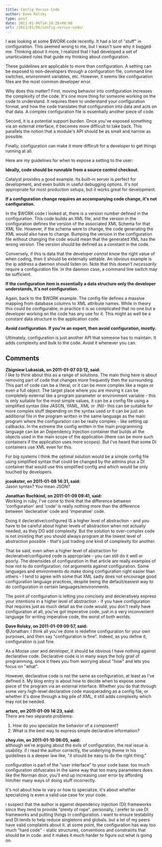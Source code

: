 ```yaml
---
title: Config Versus Code
author: Dave Rolsky
type: post
date: 2011-01-06T14:19:26+00:00
url: /2011/01/06/config-versus-code/
---
```


I was looking at some $WORK code recently. It had a lot of "stuff" in configuration. This seemed
wrong to me, but I wasn't sure why it bugged me. Thinking about it more, I realized that I had
developed a set of unarticulated rules that guide my thinking about configuration.

These guidelines are applicable to more than configuration. A setting can be exposed to
non-developers through a configuration file, command line switches, environment variables, etc.
However, it seems like configuration files are the most common developer error.

Why does this matter? First, moving behavior into configuration increases the complexity of the
code. It's one more thing for someone working on the code to understand. It requires them to
understand your configuration format, and how the code translates that configuration into data and
acts on that data. A complex configuration file is essentially another piece of code.

Second, it is a potential support burden. Once you've exposed something via an external interface,
it becomes more difficult to take back. This parallels the notion that a module's API should be as
small and narrow as possible.

Finally, configuration can make it more difficult for a developer to get things running at all.

Here are my guidelines for when to expose a setting to the user:

**Ideally, code should be runnable from a source control checkout.**

Catalyst provides a good example. Its built-in server is perfect for development, and even builds in
useful debugging options. It's not appropriate for most production setups, but it works great for
development.

**If a configuration change requires an accompanying code change, it's not configuration.**

In the $WORK code I looked at, there is a version number defined in the configuration. This code
builds an XML file, and the version in the configuration defines the version of the associated XML
Schema for that XML file. However, if the schema were to change, the code generating the XML would
also have to change. Bumping the version in the configuration file without changing the code would
mean that the generated XML has the wrong version. The version should be defined as a constant in
the code.

Conversely, if this is data that the developer _cannot know_ the right value of when coding, then it
should be externally settable. An obvious example is the ip address a daemon should listen on. Note
that this doesn't _necessarily_ require a configuration file. In the daemon case, a command line
switch may be sufficient.

**If the configuration item is essentially a data structure only the developer understands, it's not
configuration.**

Again, back to the $WORK example. The config file defines a massive mapping from database columns to
XML attribute names. While in theory this could be configurable, in practice it is so complicated
that no one but a developer working on the code has any use for it. This might as well be a constant
data structure in the application code.

**Avoid configuration. If you're an expert, then avoid configuration, mostly.**

Ultimately, configuration is just another API that someone has to maintain. It adds complexity and
bulk to the code. Avoid it whenever you can.

## Comments

**Zbigniew Lukasiak, on 2011-01-07 03:12, said:**  
I like to think about this as a range of solutions. The main thing here is about removing part of
code that changes more frequently then the surrounding. This part of code can be a literal, or it
can be more complex like a regex or even a full object. The target place where you are moving it can
be completely external like a program parameter or environment variable - this is only suitable for
the most simple values, it can be a config file using a simplified syntax (like JASON, YAML, XML or
.INI)- this can be suitable for more complex stuff depending on the syntax used or it can be just an
additional file in the program written in the same language as the main program where the
configuration can be really complex - like setting up callbacks. In the extreme the config written
in the main programming language can be an Dependency Injection container that builds all the
objects used in the main scope of the application (there can be more such containers if the
application uses more scopes). But I've heard that some DI containers use XML even for this.

For big systems I think the optimal solution would be a simple config file using simplified syntax
that could be changed by the admins plus a DI container that would use this simplified config and
which would be only touched by developers.

**jcookster, on 2011-01-08 14:31, said:**  
Jason syntax? You mean JSON?

**Jonathan Rochkind, on 2011-01-09 09:41, said:**  
Working in ruby, I've come to think that the difference between 'configuration' and 'code' is really
nothing more than the difference between 'declerative' code and 'imperative' code.

Doing it declerative/configured IS a higher level of abstraction - and you have to be careful about
higher levels of abstraction when not actually needed, as they DO add complexity. But the solution
to over-complex code is not insisting that you should always program at the lowest level of
abstraction possible - that's just trading one kind of complexity for another.

That be said, even when a higher level of abstraction for declerative/configured code is
appropriate - you can still do it well or poorly. The downsides of configuration in that article are
really examples of how not to do configuration, not arguments against configuration. Some languages
and environments do make doing configuration right easier than others - I tend to agree with some
that XML sadly does not encourage good configuration language practices, despite being the
default/easiest way to do configuration in certain languages/environments.

The point of configuration is letting you concisely and decleratively express your intentions in a
higher level of abstraction - if you have configuration that requires just as much detail as the
code would, you don't really have configuration at all, you've got imperative code, just in a very
inconvenient language for writing imperative code, the worst of both worlds.

**Dave Rolsky, on 2011-01-09 09:57, said:**  
@Jonathan: I think all you've done is redefine configuration for your own purposes, and then say
"configuration is fine". Indeed, as you define it, configuration is just fine.

As a Moose user and developer, it should be obvious I have nothing against declarative code.
Declarative code is in many ways the holy grail of programming, since it frees you from worrying
about "how" and lets you focus on "what".

However, declarative code is not the same as configuration, at least as I've defined it. My blog
entry is about how to decide when to expose some piece of the program via an external interface.
Whether you do that through some very high-level declarative code masquerading as a config file, or
whether it's done through a big pile of XML, it still adds complexity which may not be needed.

**artsrc, on 2011-01-09 14:23, said:**  
There are two separate problems:

1. How do you specialize the behavior of a component?
2. What is the best way to express simple declarative information?

**choy.rim, on 2011-01-10 06:05, said:**  
although we're arguing about the evils of configuration, the real issue is usability. if i read the
author correctly, the underlying theme in his guidelines is a deeper law like, "it should be easy to
do the right thing."

configuration is part of the "user interface" to your code base. too much configuration obfuscates
in the same way that too many parameters does. like the Norman door, you'll end up increasing user
error by affording him/her many ways of doing stuff incorrectly.

it's not about how to vary or how to specialize. it's about whether specializing is even a valid use
case for your code.

i suspect that the author is against dependency injection (DI) frameworks since they tend to provide
"plenty of rope". personally, i prefer to use DI frameworks and putting things in configuration. i
want to ensure testability and DI tends to help reduce singletons and globals. but a lot of my peers
have valid complaints about it. at some point, the configuration has way too much "hard code" -
static structures, conventions and constraints that should be in code. and it makes it much harder
to figure out what is going on.
